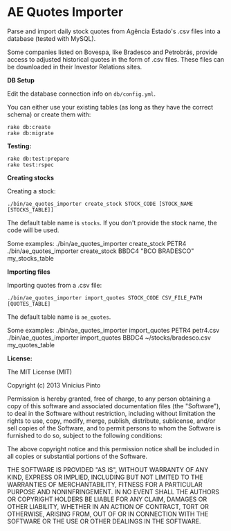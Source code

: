 AE Quotes Importer
==================

Parse and import daily stock quotes from Agência Estado's .csv files into a database (tested with MySQL).

Some companies listed on Bovespa, like Bradesco and Petrobrás, provide access to adjusted historical quotes in the form of .csv files. These files can be downloaded in their Investor Relations sites.

**DB Setup**

Edit the database connection info on `db/config.yml`.

You can either use your existing tables (as long as they have the correct schema) or create them with:

    rake db:create
    rake db:migrate

**Testing:**

    rake db:test:prepare
    rake test:rspec

**Creating stocks**

Creating a stock:

    ./bin/ae_quotes_importer create_stock STOCK_CODE [STOCK_NAME [STOCKS_TABLE]]

The default table name is `stocks`. If you don't provide the stock name, the code will be used.

Some examples:
    ./bin/ae_quotes_importer create_stock PETR4
    ./bin/ae_quotes_importer create_stock BBDC4 "BCO BRADESCO" my_stocks_table

**Importing files**

Importing quotes from a .csv file:

    ./bin/ae_quotes_importer import_quotes STOCK_CODE CSV_FILE_PATH [QUOTES_TABLE]

The default table name is `ae_quotes`.

Some examples:
    ./bin/ae_quotes_importer import_quotes PETR4 petr4.csv
    ./bin/ae_quotes_importer import_quotes BBDC4 ~/stocks/bradesco.csv my_quotes_table

**License:**

The MIT License (MIT)

Copyright (c) 2013 Vinicius Pinto

Permission is hereby granted, free of charge, to any person obtaining a copy
of this software and associated documentation files (the "Software"), to deal
in the Software without restriction, including without limitation the rights
to use, copy, modify, merge, publish, distribute, sublicense, and/or sell
copies of the Software, and to permit persons to whom the Software is
furnished to do so, subject to the following conditions:

The above copyright notice and this permission notice shall be included in
all copies or substantial portions of the Software.

THE SOFTWARE IS PROVIDED "AS IS", WITHOUT WARRANTY OF ANY KIND, EXPRESS OR
IMPLIED, INCLUDING BUT NOT LIMITED TO THE WARRANTIES OF MERCHANTABILITY,
FITNESS FOR A PARTICULAR PURPOSE AND NONINFRINGEMENT. IN NO EVENT SHALL THE
AUTHORS OR COPYRIGHT HOLDERS BE LIABLE FOR ANY CLAIM, DAMAGES OR OTHER
LIABILITY, WHETHER IN AN ACTION OF CONTRACT, TORT OR OTHERWISE, ARISING FROM,
OUT OF OR IN CONNECTION WITH THE SOFTWARE OR THE USE OR OTHER DEALINGS IN
THE SOFTWARE.

